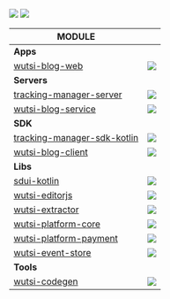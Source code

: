 [![](https://github.com/wutsi/wutsi-mono/actions/workflows/_master.yml/badge.svg)](https://github.com/wutsi/wutsi-mono/actions/workflows/_master.yml)
[![](https://github.com/wutsi/wutsi-mono/actions/workflows/_pull_request.yml/badge.svg)](https://github.com/wutsi/wutsi-mono/actions/workflows/_pull_request.yml)

| MODULE                                                               |                                                                                                                                                                                                             |
|----------------------------------------------------------------------|-------------------------------------------------------------------------------------------------------------------------------------------------------------------------------------------------------------|
| **Apps**                                                             |
| [wutsi-blog-web](app/wutsi-blog-web)                                 | [![](https://github.com/wutsi/wutsi-mono/actions/workflows/app-wutsi-blog-web-master.yml/badge.svg)](https://github.com/wutsi/wutsi-mono/actions/workflows/app-wutsi-blog-web-master.yml)                   |
| **Servers**                                                          |
| [tracking-manager-server](server/tracking-manager-server)            | [![](https://github.com/wutsi/wutsi-mono/actions/workflows/server-tracking-manager-master.yml/badge.svg)](https://github.com/wutsi/wutsi-mono/actions/workflows/server-tracking-manager-master.yml)         |
| [wutsi-blog-service](server/wutsi-blog-service)                      | [![](https://github.com/wutsi/wutsi-mono/actions/workflows/server-wutsi-blog-service-master.yml/badge.svg)](https://github.com/wutsi/wutsi-mono/actions/workflows/server-wutsi-blog-service-master.yml)     |
| **SDK**                                                              |
| [tracking-manager-sdk-kotlin](sdk/tracking-manager-sdk-kotlin)       | [![](https://github.com/wutsi/wutsi-mono/actions/workflows/sdk-tracking-manager-master.yml/badge.svg)](https://github.com/wutsi/wutsi-mono/actions/workflows/sdk-tracking-manager-master.yml)               |
| [wutsi-blog-client](sdk/wutsi-blog-client)                           | [![](https://github.com/wutsi/wutsi-mono/actions/workflows/sdk-wutsi-blog-client-master.yml/badge.svg)](https://github.com/wutsi/wutsi-mono/actions/workflows/sdk-wutsi-blog-client-master.yml)             |
| **Libs**                                                             |
| [sdui-kotlin](libs/sdui-kotlin)                                      | [![](https://github.com/wutsi/wutsi-mono/actions/workflows/libs-sdui-kotlin-master.yml/badge.svg)](https://github.com/wutsi/wutsi-mono/actions/workflows/libs-sdui-kotlin-master.yml)                       |
| [wutsi-editorjs](libs/wutsi-editorjs)                                | [![](https://github.com/wutsi/wutsi-mono/actions/workflows/libs-wutsi-editorjs-master.yml/badge.svg)](https://github.com/wutsi/wutsi-mono/actions/workflows/libs-wutsi-editorjs-master.yml)                 |
| [wutsi-extractor](libs/wutsi-extractor)                              | [![](https://github.com/wutsi/wutsi-mono/actions/workflows/libs-wutsi-extractor-master.yml/badge.svg)](https://github.com/wutsi/wutsi-mono/actions/workflows/libs-wutsi-extractor-master.yml)               |
| [wutsi-platform-core](libs/wutsi-platform-core)                      | [![](https://github.com/wutsi/wutsi-mono/actions/workflows/libs-wutsi-platform-core-master.yml/badge.svg)](https://github.com/wutsi/wutsi-mono/actions/workflows/libs-wutsi-platform-core-master.yml)       |
| [wutsi-platform-payment](libs/wutsi-platform-payment)                | [![](https://github.com/wutsi/wutsi-mono/actions/workflows/libs-wutsi-platform-payment-master.yml/badge.svg)](https://github.com/wutsi/wutsi-mono/actions/workflows/libs-wutsi-platform-payment-master.yml) |
| [wutsi-event-store](libs/wutsi-event-store)                          | [![](https://github.com/wutsi/wutsi-mono/actions/workflows/libs-wutsi-event-store-master.yml/badge.svg)](https://github.com/wutsi/wutsi-mono/actions/workflows/libs-wutsi-event-store-master.yml)           |
| **Tools**                                                            |
| [wutsi-codegen](tools/wutsi-codegen)                                 | [![](https://github.com/wutsi/wutsi-mono/actions/workflows/tools-wutsi-codegen-master.yml/badge.svg)](https://github.com/wutsi/wutsi-mono/actions/workflows/tools-wutsi-codegen-master.yml)                 |
